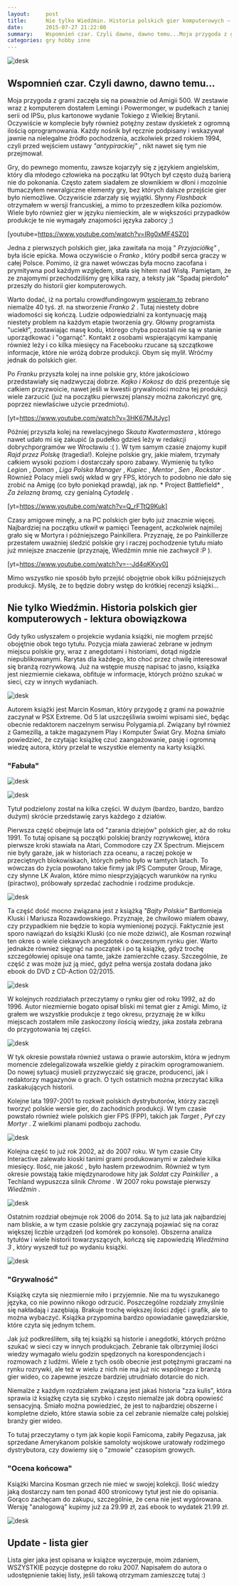 ```yaml
---
layout:     post
title:      Nie tylko Wiedźmin. Historia polskich gier komputerowych — książka, której nie wypada nie kupić [recenzja]
date:       2015-07-27 21:22:00
summary:    Wspomnień czar. Czyli dawno, dawno temu...Moja przygoda z grami zaczęła się na poważnie od Amigii 500. W zestawie wraz z komputerem dostałem Lemingi i Powermonger, w pudełkach z taniej serii od IPSu, plus kartonowe wydanie Tokiego z Wielkiej Brytanii. Oczywiście w komplecie były również potężny zestaw dyskietek z ogromną ilością oprogramowania. Każdy nośnik był ręcznie podpisany i wskazywał jawnie...
categories: gry hobby inne
---
```





![desk](https://raw.githubusercontent.com/djfoxer/djfoxer.github.io/master/_img/2015-7-27-_59_/g_-_608x405_-_-_65055x20150726183458_0.jpg)




## Wspomnień czar. Czyli dawno, dawno temu...




Moja przygoda z grami zaczęła się na poważnie od Amigii 500. W zestawie wraz z komputerem dostałem Lemingi i Powermonger, w pudełkach z taniej serii od IPSu, plus kartonowe wydanie Tokiego z Wielkiej Brytanii. Oczywiście w komplecie były również potężny zestaw dyskietek z ogromną ilością oprogramowania. Każdy nośnik był ręcznie podpisany i wskazywał jawnie na nielegalne źródło pochodzenia, aczkolwiek przed rokiem 1994, czyli przed wejściem ustawy  *"antypirackiej"* , nikt nawet się tym nie przejmował.

Gry, do pewnego momentu, zawsze kojarzyły się z językiem angielskim, który dla młodego człowieka na początku lat 90tych był często dużą barierą nie do pokonania. Często zatem siadałem ze słownikiem w dłoni i mozolnie tłumaczyłem newralgiczne elementy gry, bez których dalsze przejście gier było niemożliwe. Oczywiście zdarzały się wyjątki. Słynny  *Flashback*  otrzymałem w wersji francuskiej, a mimo to przeszedłem kilka poziomów. Wiele było również gier w języku niemieckim, ale w większości przypadków produkcje te nie wymagały znajomości języka zaborcy ;)

[youtube=https://www.youtube.com/watch?v=IRg0xMF4SZ0]

Jedna z pierwszych polskich gier, jaka zawitała na moją " *Przyjaciółkę"* , była iście epicka. Mowa oczywiście o  *Franko* , który podbił serca graczy w całej Polsce. Pomimo, iż gra nawet wówczas była mocno zacofana i prymitywna pod każdym względem, stała się hitem nad Wisłą. Pamiętam, że ze znajomymi przechodziliśmy grę kilka razy, a teksty jak "Spadaj pierdoło" przeszły do historii gier komputerowych. 


Warto dodać, iż na portalu crowdfundingowym [wspieram.to](https://wspieram.to/599-franko-2.html) zebrano niemalże 40 tyś. zł. na stworzenie  *Franko 2* . Tutaj niestety dobre wiadomości się kończą. Ludzie odpowiedzialni za kontynuację mają niestety problem na każdym etapie tworzenia gry. Główny programista "uciekł", zostawiając masę kodu, którego chyba pozostali nie są w stanie uporządkować i "ogarnąć". Kontakt z osobami wspierającymi kampanię również leży i co kilka miesięcy na Facebooku rzucane są szczątkowe informacje, które nie wróżą dobrze produkcji. Obym się mylił. Wróćmy jednak do polskich gier.

Po  *Franku*  przyszła kolej na inne polskie gry, które jakościowo przedstawiały się nadzwyczaj dobrze.  *Kajko i Kokosz*  do dziś prezentuje się całkiem przyzwoicie, nawet jeśli w kwestii grywalności można tej produkcji wiele zarzucić (już na początku pierwszej planszy można zakończyć grę, poprzez niewłaściwe użycie przedmiotu). 

[yt=https://www.youtube.com/watch?v=3HK67MJtJyc]

Później przyszła kolej na rewelacyjnego  *Skauta Kwatermastera* , którego nawet udało mi się zakupić (a pudełko gdzieś leży w redakcji dobrychporgramów we Wrocławiu :( ). W tym samym czasie znajomy kupił  *Rajd przez Polskę*  (tragedia!). Kolejne polskie gry, jakie miałem, trzymały całkiem wysoki poziom i dostarczały sporo zabawy. Wymienię tu tylko  *Legion* ,  *Doman* ,  *Liga Polska Manager* ,  *Kupiec* ,  *Mentor* ,  *Sen* ,  *Rockstar* . Również Polacy mieli swój wkład w gry FPS, których to podobno nie dało się zrobić na Amigę (co było poniekąd prawdą), jak np.  * Project Battlefield* ,  *Za żelazną bramą,*  czy genialną  *Cytadelę* .

[yt=https://www.youtube.com/watch?v=Q_rFTtQ9Kuk]

Czasy amigowe minęły, a na PC polskich gier było już znacznie więcej. Najbardziej na początku utkwił w pamięci Teenagent, aczkolwiek najmilej grało się w Mortyra i późniejszego Painkillera. Przyznaję, że po Painkillerze przestałem uważniej śledzić polskie gry i raczej pochodzenie tytułu miało już mniejsze znaczenie (przyznaję, Wiedźmin mnie nie zachwycił :P ). 

[yt=https://www.youtube.com/watch?v=--Jd4qKKvy0]

Mimo wszystko nie sposób było przejść obojętnie obok kilku późniejszych produkcji. Myślę, że to będzie dobry wstęp do krótkiej recenzji książki...


## Nie tylko Wiedźmin. Historia polskich gier komputerowych - lektura obowiązkowa


Gdy tylko usłyszałem o projekcie wydania książki, nie mogłem przejść  obojętnie obok tego tytułu. Pozycja miała zawierać zebrane w jednym miejscu polskie gry, wraz z anegdotami i historiami, dotąd nigdzie niepublikowanymi. Rarytas dla każdego, kto choć przez chwilę interesował się branżą rozrywkową. Już na wstępie muszę napisać to jasno, książka jest niezmiernie ciekawa, obfituje w informacje, których próżno szukać w sieci, czy w innych wydaniach.


![desk](https://raw.githubusercontent.com/djfoxer/djfoxer.github.io/master/_img/2015-7-27-_59_/g_-_608x405_-_-_65055x20150726183340_0.jpg)


Autorem książki jest Marcin Kosman, który przygodę z grami na poważnie zaczynał w PSX Extreme. Od 5 lat uszczęśliwia swoimi wpisami sieć, będąc obecnie redaktorem naczelnym serwisu Polygamia.pl. Związany był również z Gamezillą, a także magazynem Play i Komputer Świat Gry.  Można śmiało powiedzieć, że czytając książkę czuć zaangażowanie, pasję i ogromną wiedzę autora, który przelał te wszystkie elementy na karty książki. 



### "Fabuła"



![desk](https://raw.githubusercontent.com/djfoxer/djfoxer.github.io/master/_img/2015-7-27-_59_/g_-_608x405_-_-_65055x20150727200543_0.png)


![desk](https://raw.githubusercontent.com/djfoxer/djfoxer.github.io/master/_img/2015-7-27-_59_/g_-_608x405_-_-_65055x20150727200543_1.png)



Tytuł podzielony został na kilka części. W dużym (bardzo, bardzo, bardzo dużym) skrócie przedstawię zarys każdego z działów.

Pierwsza część obejmuje lata od "zarania dziejów" polskich gier, aż do roku 1991. To tutaj opisane są początki polskiej branży rozrywkowej, która pierwsze kroki stawiała na Atari, Commodore czy ZX Spectrum. Miejscem nie były garaże, jak w historiach zza oceanu, a raczej pokoje w przeciętnych blokowiskach, których pełno było w tamtych latach. To wówczas do życia powołano takie firmy jak IPS Computer Group, Mirage, czy słynne LK Avalon, które mimo niesprzyjających warunków na rynku (piractwo), próbowały sprzedać zachodnie i rodzime produkcje.


![desk](https://raw.githubusercontent.com/djfoxer/djfoxer.github.io/master/_img/2015-7-27-_59_/g_-_608x405_-_-_65055x20150727194439_0.jpg)


Ta część dość mocno związana jest z książką  *"Bajty Polskie"*  Bartłomieja Kluski i Mariusza Rozawdowskiego. Przyznaje, że chwilowo miałem obawy, czy przypadkiem nie będzie to kopia wymienionej pozycji. Faktycznie jest sporo nawiązań do książki Kluski (co nie może dziwić), ale Kosman rozwinął ten okres o wiele ciekawych anegdotek o ówczesnym rynku gier. Warto jednakże również sięgnąć na początek i po tą książkę, gdyż trochę szczegółowiej opisuje ona tamte, jakże zamierzchłe czasy. Szczególnie, że część z was może już ją mieć, gdyż pełna wersja została dodana jako ebook do DVD z CD-Action 02/2015.


![desk](https://raw.githubusercontent.com/djfoxer/djfoxer.github.io/master/_img/2015-7-27-_59_/g_-_608x405_-_-_65055x20150726184946_0.jpg)


W kolejnych rozdziałach przeczytamy o rynku gier od roku 1992, aż do 1996. Autor niezmiernie bogato opisał bliski mi temat gier z Amigi. Mimo, iż grałem we wszystkie produkcje z tego okresu, przyznaję że w kilku miejscach zostałem mile zaskoczony ilością wiedzy, jaka została zebrana do przygotowania tej części. 


![desk](https://raw.githubusercontent.com/djfoxer/djfoxer.github.io/master/_img/2015-7-27-_59_/g_-_608x405_-_-_65055x20150727195134_0.png)


W tyk okresie powstała również ustawa o prawie autorskim, która w jednym momencie zdelegalizowała wszelkie giełdy z pirackim oprogramowaniem. Do nowej sytuacji musieli przyzwyczaić się gracze, producenci, jak i redaktorzy magazynów o grach. O tych ostatnich można przeczytać kilka zaskakujących historii.

Kolejne lata 1997-2001 to rozkwit polskich dystrybutorów, którzy zaczęli tworzyć polskie wersie gier, do zachodnich produkcji. W tym czasie powstało również wiele polskich gier FPS (FPP), takich jak  *Target* ,  *Pył*  czy  *Mortyr* . Z wielkimi planami podboju zachodu.


![desk](https://raw.githubusercontent.com/djfoxer/djfoxer.github.io/master/_img/2015-7-27-_59_/g_-_608x405_-_-_65055x20150727194432_0.jpg)


Kolejna część to już rok 2002, aż do 2007 roku. W tym czasie City Interactive zalewało kioski tanimi grami produkowanymi w zaledwie kilka miesięcy. Ilość, nie jakość , było hasłem przewodnim. Również w tym okresie powstają takie międzynarodowe hity jak  *Soldat*  czy  *Painkiller* , a Techland wypuszcza silnik  *Chrome* . W 2007 roku powstaje pierwszy  *Wiedźmin* . 


![desk](https://raw.githubusercontent.com/djfoxer/djfoxer.github.io/master/_img/2015-7-27-_59_/g_-_608x405_-_-_65055x20150727201343_0.jpg)


Ostatnim rozdział obejmuje rok 2006 do 2014. Są to już lata jak najbardziej nam bliskie, a w tym czasie polskie gry zaczynają pojawiać się na coraz większej liczbie urządzeń (od komórek po konsole). Obszerna analiza tytułów i wiele historii towarzyszących, kończą się zapowiedzią  *Wiedźmina 3* , który wyszedł tuż po wydaniu książki.


![desk](https://raw.githubusercontent.com/djfoxer/djfoxer.github.io/master/_img/2015-7-27-_59_/g_-_608x405_-_-_65055x20150727201932_0.jpg)




### "Grywalność"


Książkę czyta się niezmiernie miło i przyjemnie. Nie ma tu wyszukanego języka, co nie powinno nikogo odrzucić. Poszczególne rozdziały zmyślnie się nakładają i zazębiają. Brakuje trochę większej ilości zdjęć i grafik, ale to można wybaczyć. Książka przypomina bardzo opowiadanie gawędziarskie, które czyta się jednym tchem.

Jak już podkreśliłem, siłą tej książki są historie i anegdotki, których próżno szukać w sieci czy w innych produkcjach. Zebranie tak olbrzymiej ilości wiedzy wymagało wielu godzin spędzonych na korespondencjach i rozmowach z ludźmi. Wiele z tych osób obecnie jest potężnymi graczami na rynku rozrywki, ale też w wielu z nich nie ma już nic wspólnego z branżą gier wideo, co zapewne jeszcze bardziej utrudniało dotarcie do nich. 

Niemalże z każdym rozdziałem związana jest jakaś historia "zza kulis", która sprawia iż książkę czyta się szybko i często niemalże jak dobrą opowieść sensacyjną. Śmiało można powiedzieć, że jest to najbardziej obszerne i kompletne dzieło, które stawia sobie za cel zebranie niemalże całej polskiej branży gier wideo.

To tutaj przeczytamy o tym jak kopie kopii Famicoma, zabiły Pegazusa, jak sprzedane Amerykanom polskie samoloty wojskowe uratowały rodzimego dystrybutora, czy dowiemy się o "zmowie" czasopism growych.




### "Ocena końcowa"


Książki Marcina Kosman grzech nie mieć w swojej kolekcji. Ilość wiedzy jaką dostarczy nam ten ponad 400 stronicowy tytuł jest nie do opisania. Gorąco zachęcam do zakupu, szczególnie, że cena  nie jest wygórowana. Wersję "analogową" kupimy już za 29.99 zł, zaś ebook to wydatek 21.99 zł. 




![desk](https://raw.githubusercontent.com/djfoxer/djfoxer.github.io/master/_img/2015-7-27-_59_/g_-_608x405_-_-_65055x20150727200246_0.png)




## Update - lista gier

Lista gier jaka jest opisana w książce wyczerpuje, moim zdaniem, WSZYSTKIE pozycje dostępne do roku 2007. Napisałem do autora o udostępnienie takiej listy, jeśli takową otrzymam zamieszczę tutaj :)